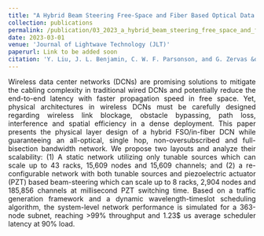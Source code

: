```yaml
---
title: "A Hybrid Beam Steering Free-Space and Fiber Based Optical Data Center Network"
collection: publications
permalink: /publication/03_2023_a_hybrid_beam_steering_free_space_and_fiber_based_optical_data_center_network
date: 2023-03-01
venue: 'Journal of Lightwave Technology (JLT)'
paperurl: Link to be added soon
citation: 'Y. Liu, J. L. Benjamin, C. W. F. Parsonson, and G. Zervas &quot;A Hybrid Beam Steering Free-Space and Fiber Based Optical Data Center Network&quot;, Journal of Lightwave Technology (JLT), 2023'
---
```

<div style="text-align: justify"> 
Wireless data center networks (DCNs) are promising solutions to mitigate the
cabling complexity in traditional wired DCNs and potentially reduce the
end-to-end latency with faster propagation speed in free space. Yet, physical
architectures in wireless DCNs must be carefully designed regarding wireless
link blockage, obstacle bypassing, path loss, interference and spatial
efficiency in a dense deployment. This paper presents the physical layer design
of a hybrid FSO/in-fiber DCN while guaranteeing an all-optical, single hop,
non-oversubscribed and full-bisection bandwidth network. We propose two layouts
and analyze their scalability: (1) A static network utilizing only tunable
sources which can scale up to 43 racks, 15,609 nodes and 15,609 channels;
and (2) a re-configurable network with both tunable sources and piezoelectric
actuator (PZT) based beam-steering which can scale up to 8 racks, 2,904
nodes and 185,856 channels at millisecond PZT switching time.
Based on a traffic generation framework and a dynamic
wavelength-timeslot scheduling algorithm, the system-level network performance
is simulated for a 363-node subnet, reaching >99% throughput and
1.23$ us average scheduler latency at 90% load.
</div>

<!--
   -[View paper here](https://arxiv.org/abs/2205.14345?context=cs)
   -->

